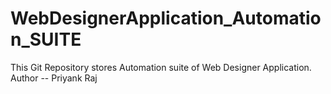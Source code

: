 # WebDesignerApplication_Automation_SUITE
This Git Repository stores Automation suite of Web Designer Application.
Author -- Priyank Raj
